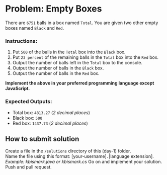 # Problem: Empty Boxes
There are `6751` balls  in a box named `Total`. You are given two other empty 
boxes named `Black` and `Red`.    
### Instructions:
1. Put `500` of the balls in the `Total` box into the `Black` box.   
2. Put `23 percent` of the remaining balls in the `Total` box into the `Red` box.   
3. Output the number of balls left in the `Total` box to the console.    
4. Output the number of balls in the `Black` box.    
5. Output the number of balls in the `Red` box.    

**Implement the above in your preferred programming language except JavaScript.**

### Expected Outputs:
- Total box: `4813.27` (*2 decimal places*)    
- Black box: `500`
- Red box: `1437.73` (*2 decimal places*)


## How to submit solution
Create a file in the `/solutions` directory of this (day-1) folder.    
Name the file using this format: \[your-username]`.`\[language extension]. *Example: kbismark.java or kbismark.cs* 
Go on and implement your solution. Push and pull request.